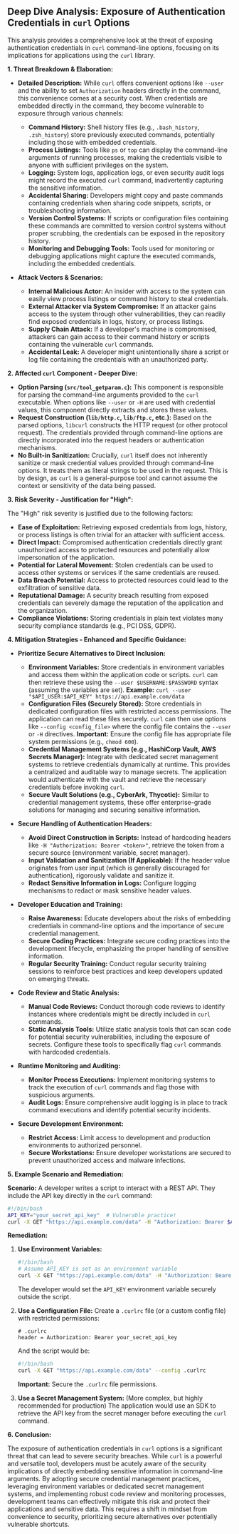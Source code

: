## Deep Dive Analysis: Exposure of Authentication Credentials in `curl` Options

This analysis provides a comprehensive look at the threat of exposing authentication credentials in `curl` command-line options, focusing on its implications for applications using the `curl` library.

**1. Threat Breakdown & Elaboration:**

* **Detailed Description:** While `curl` offers convenient options like `--user` and the ability to set `Authorization` headers directly in the command, this convenience comes at a security cost. When credentials are embedded directly in the command, they become vulnerable to exposure through various channels:
    * **Command History:**  Shell history files (e.g., `.bash_history`, `.zsh_history`) store previously executed commands, potentially including those with embedded credentials.
    * **Process Listings:**  Tools like `ps` or `top` can display the command-line arguments of running processes, making the credentials visible to anyone with sufficient privileges on the system.
    * **Logging:** System logs, application logs, or even security audit logs might record the executed `curl` command, inadvertently capturing the sensitive information.
    * **Accidental Sharing:** Developers might copy and paste commands containing credentials when sharing code snippets, scripts, or troubleshooting information.
    * **Version Control Systems:**  If scripts or configuration files containing these commands are committed to version control systems without proper scrubbing, the credentials can be exposed in the repository history.
    * **Monitoring and Debugging Tools:**  Tools used for monitoring or debugging applications might capture the executed commands, including the embedded credentials.

* **Attack Vectors & Scenarios:**
    * **Internal Malicious Actor:** An insider with access to the system can easily view process listings or command history to steal credentials.
    * **External Attacker via System Compromise:** If an attacker gains access to the system through other vulnerabilities, they can readily find exposed credentials in logs, history, or process listings.
    * **Supply Chain Attack:** If a developer's machine is compromised, attackers can gain access to their command history or scripts containing the vulnerable `curl` commands.
    * **Accidental Leak:**  A developer might unintentionally share a script or log file containing the credentials with an unauthorized party.

**2. Affected `curl` Component - Deeper Dive:**

* **Option Parsing (`src/tool_getparam.c`):** This component is responsible for parsing the command-line arguments provided to the `curl` executable. When options like `--user` or `-H` are used with credential values, this component directly extracts and stores these values.
* **Request Construction (`lib/http.c`, `lib/ftp.c`, etc.):**  Based on the parsed options, `libcurl` constructs the HTTP request (or other protocol request). The credentials provided through command-line options are directly incorporated into the request headers or authentication mechanisms.
* **No Built-in Sanitization:**  Crucially, `curl` itself does not inherently sanitize or mask credential values provided through command-line options. It treats them as literal strings to be used in the request. This is by design, as `curl` is a general-purpose tool and cannot assume the context or sensitivity of the data being passed.

**3. Risk Severity - Justification for "High":**

The "High" risk severity is justified due to the following factors:

* **Ease of Exploitation:**  Retrieving exposed credentials from logs, history, or process listings is often trivial for an attacker with sufficient access.
* **Direct Impact:** Compromised authentication credentials directly grant unauthorized access to protected resources and potentially allow impersonation of the application.
* **Potential for Lateral Movement:**  Stolen credentials can be used to access other systems or services if the same credentials are reused.
* **Data Breach Potential:**  Access to protected resources could lead to the exfiltration of sensitive data.
* **Reputational Damage:** A security breach resulting from exposed credentials can severely damage the reputation of the application and the organization.
* **Compliance Violations:**  Storing credentials in plain text violates many security compliance standards (e.g., PCI DSS, GDPR).

**4. Mitigation Strategies - Enhanced and Specific Guidance:**

* **Prioritize Secure Alternatives to Direct Inclusion:**
    * **Environment Variables:**  Store credentials in environment variables and access them within the application code or scripts. `curl` can then retrieve these using the `--user $USERNAME:$PASSWORD` syntax (assuming the variables are set). **Example:** `curl --user "$API_USER:$API_KEY" https://api.example.com/data`
    * **Configuration Files (Securely Stored):** Store credentials in dedicated configuration files with restricted access permissions. The application can read these files securely. `curl` can then use options like `--config <config_file>` where the config file contains the `--user` or `-H` directives. **Important:** Ensure the config file has appropriate file system permissions (e.g., `chmod 600`).
    * **Credential Management Systems (e.g., HashiCorp Vault, AWS Secrets Manager):** Integrate with dedicated secret management systems to retrieve credentials dynamically at runtime. This provides a centralized and auditable way to manage secrets. The application would authenticate with the vault and retrieve the necessary credentials before invoking `curl`.
    * **Secure Vault Solutions (e.g., CyberArk, Thycotic):** Similar to credential management systems, these offer enterprise-grade solutions for managing and securing sensitive information.

* **Secure Handling of Authentication Headers:**
    * **Avoid Direct Construction in Scripts:** Instead of hardcoding headers like `-H "Authorization: Bearer <token>"`, retrieve the token from a secure source (environment variable, secret manager).
    * **Input Validation and Sanitization (If Applicable):** If the header value originates from user input (which is generally discouraged for authentication), rigorously validate and sanitize it.
    * **Redact Sensitive Information in Logs:** Configure logging mechanisms to redact or mask sensitive header values.

* **Developer Education and Training:**
    * **Raise Awareness:** Educate developers about the risks of embedding credentials in command-line options and the importance of secure credential management.
    * **Secure Coding Practices:** Integrate secure coding practices into the development lifecycle, emphasizing the proper handling of sensitive information.
    * **Regular Security Training:** Conduct regular security training sessions to reinforce best practices and keep developers updated on emerging threats.

* **Code Review and Static Analysis:**
    * **Manual Code Reviews:** Conduct thorough code reviews to identify instances where credentials might be directly included in `curl` commands.
    * **Static Analysis Tools:** Utilize static analysis tools that can scan code for potential security vulnerabilities, including the exposure of secrets. Configure these tools to specifically flag `curl` commands with hardcoded credentials.

* **Runtime Monitoring and Auditing:**
    * **Monitor Process Executions:** Implement monitoring systems to track the execution of `curl` commands and flag those with suspicious arguments.
    * **Audit Logs:** Ensure comprehensive audit logging is in place to track command executions and identify potential security incidents.

* **Secure Development Environment:**
    * **Restrict Access:** Limit access to development and production environments to authorized personnel.
    * **Secure Workstations:** Ensure developer workstations are secured to prevent unauthorized access and malware infections.

**5. Example Scenario and Remediation:**

**Scenario:** A developer writes a script to interact with a REST API. They include the API key directly in the `curl` command:

```bash
#!/bin/bash
API_KEY="your_secret_api_key"  # Vulnerable practice!
curl -X GET "https://api.example.com/data" -H "Authorization: Bearer $API_KEY"
```

**Remediation:**

1. **Use Environment Variables:**
   ```bash
   #!/bin/bash
   # Assume API_KEY is set as an environment variable
   curl -X GET "https://api.example.com/data" -H "Authorization: Bearer $API_KEY"
   ```
   The developer would set the `API_KEY` environment variable securely outside the script.

2. **Use a Configuration File:**
   Create a `.curlrc` file (or a custom config file) with restricted permissions:
   ```
   # .curlrc
   header = Authorization: Bearer your_secret_api_key
   ```
   And the script would be:
   ```bash
   #!/bin/bash
   curl -X GET "https://api.example.com/data" --config .curlrc
   ```
   **Important:** Secure the `.curlrc` file permissions.

3. **Use a Secret Management System:** (More complex, but highly recommended for production)
   The application would use an SDK to retrieve the API key from the secret manager before executing the `curl` command.

**6. Conclusion:**

The exposure of authentication credentials in `curl` options is a significant threat that can lead to severe security breaches. While `curl` is a powerful and versatile tool, developers must be acutely aware of the security implications of directly embedding sensitive information in command-line arguments. By adopting secure credential management practices, leveraging environment variables or dedicated secret management systems, and implementing robust code review and monitoring processes, development teams can effectively mitigate this risk and protect their applications and sensitive data. This requires a shift in mindset from convenience to security, prioritizing secure alternatives over potentially vulnerable shortcuts.
